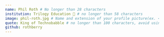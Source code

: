 ```yaml
---
name: Phil Roth # No longer than 28 characters
institution: Trilogy Education 🚩 # no longer than 58 characters
image: phil-roth.jpg # Name and extension of your profile picture(ex. <YOUR-USERNAME>.png) The picture must be squared and 544px on width and height.
quote: King of Technobabble # no longer than 100 characters, avoid using quotes(") to guarantee the format remains the same.
github: rothberry
---
```

